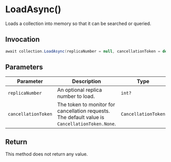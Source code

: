 # LoadAsync()

Loads a collection into memory so that it can be searched or queried.

## Invocation

```c#
await collection.LoadAsync(replicaNumber = null, cancellationToken = default);
```

## Parameters

| Parameter           | Description                                                                                                 | Type                            | Required |
| ------------------- | ----------------------------------------------------------------------------------------------------------- | ------------------------------- | -------- |
| `replicaNumber`     | An optional replica number to load.                                                                         | `int?`                          | False    |
| `cancellationToken` | The token to monitor for cancellation requests. The default value is `CancellationToken.None`.              | `CancellationToken`             | False    |

## Return

This method does not return any value.
